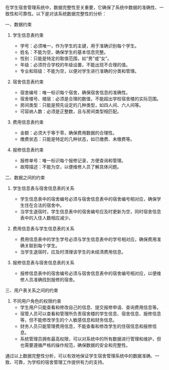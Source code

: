在学生宿舍管理系统中，数据完整性至关重要，它确保了系统中数据的准确性、一致性和可靠性。以下是对该系统数据完整性的分析：

一、数据约束

1. 学生信息表约束
    - 学号：必须唯一，作为学生的主键，用于准确识别每个学生。
    - 姓名：不能为空，确保学生的基本信息完整。
    - 性别：只能是特定的取值范围，如“男”或“女”。
    - 年级：必须符合学校的年级设置，不能出现不合理的值。
    - 专业和班级：不能为空，以便对学生进行准确的分类和管理。

2. 宿舍信息表约束
    - 宿舍编号：唯一标识每个宿舍，确保宿舍信息的准确性。
    - 宿舍楼号、楼层：必须是合理的数值，不能超出学校宿舍楼的实际范围。
    - 房间类型：只能是预先设定的几种类型，如四人间、六人间等。
    - 可容纳人数：必须是正整数，且与房间类型相匹配。

3. 费用信息表约束
    - 金额：必须大于等于零，确保费用数据的合理性。
    - 缴费状态：只能是特定的几种状态，如已缴费、未缴费等。

4. 报修信息表约束
    - 报修单号：唯一标识每个报修记录，方便查询和管理。
    - 故障描述：不能为空，以便维修人员了解具体问题。

二、数据之间的约束

1. 学生信息表与宿舍信息表的关系
    - 学生信息表中的宿舍编号必须与宿舍信息表中的宿舍编号相对应，确保学生住在合法的宿舍中。
    - 当学生退宿时，学生信息表中的宿舍编号应及时更新为空，同时宿舍信息表中的入住人数相应减少。

2. 费用信息表与学生信息表的关系
    - 费用信息表中的学生学号必须与学生信息表中的学号相对应，确保费用准确关联到每个学生。
    - 当学生退宿时，应及时清理该学生的未结清费用信息。

3. 报修信息表与宿舍信息表的关系
    - 报修信息表中的宿舍编号必须与宿舍信息表中的宿舍编号相对应，以便维修人员准确找到报修的宿舍。

三、用户表关系之间的约束

1. 不同用户角色的权限约束
    - 学生用户只能查看和修改自己的信息、提交报修申请、查询费用信息等。
    - 宿管人员可以查看和管理所负责宿舍楼的学生信息、宿舍信息、报修信息等，但不能修改学生的个人敏感信息和财务信息。
    - 财务人员只能管理费用信息，不能查看和修改学生的住宿信息和报修信息。
    - 系统管理员拥有最高权限，可以对系统中的所有数据进行管理和维护，但也需要遵循严格的操作规范，确保数据的安全和完整性。

通过以上数据完整性分析，可以有效地保证学生宿舍管理系统中的数据准确、一致、可靠，为学校的宿舍管理工作提供有力的支持。